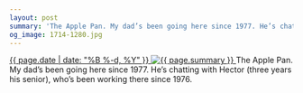 ```yaml
---
layout: post
summary: 'The Apple Pan. My dad’s been going here since 1977. He’s chatting with Hector (three years his senior), who’s been working there since 1976.'
og_image: 1714-1280.jpg
---
```


<p>
 <time>
  <a href="/1714">
   {{ page.date | date: "%B %-d, %Y" }}
  </a>
 </time>
 <a href="/1714">
  <img alt="{{ page.summary }}" sizes="(min-width: 700px) 50vw, calc(100vw - 2rem)" src="{{ site.assets_url }}/1714-640.jpg" srcset="{{ site.assets_url }}/1714-320.jpg 320w, {{ site.assets_url }}/1714-640.jpg 640w, {{ site.assets_url }}/1714-960.jpg 960w, {{ site.assets_url }}/1714-1280.jpg 1280w"/>
 </a>
 <span>
  The Apple Pan. My dad’s been going here since 1977. He’s chatting with Hector (three years his senior), who’s been working there since 1976.
 </span>
</p>
